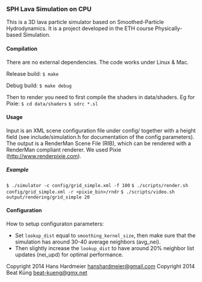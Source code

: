### SPH Lava Simulation on CPU ###

This is a 3D lava particle simulator based on Smoothed-Particle Hydrodynamics.
It is a project developed in the ETH course Physically-based Simulation.


#### Compilation ####
There are no external dependencies. The code works under Linux & Mac.

Release build:
`$ make`

Debug build:
`$ make debug`

Then to render you need to first compile the shaders in data/shaders. Eg for
Pixie:
`$ cd data/shaders`
`$ sdrc *.sl`


#### Usage ####
Input is an XML scene configuration file under config/ together with a height
field (see include/simulation.h for documentation of the config parameters).
The output is a RenderMan Scene File (RIB), which can be rendered with a
RenderMan compliant renderer. We used Pixie (http://www.renderpixie.com).

##### Example #####
`$ ./simulator -c config/grid_simple.xml -f 100`
`$ ./scripts/render.sh config/grid_simple.xml -r <pixie_bin>/rndr`
`$ ./scripts/video.sh output/rendering/grid_simple 20`

#### Configuration ####
How to setup configuraton parameters:
* Set `lookup_dist` equal to `smoothing_kernel_size`, then make sure that the
  simulation has around 30-40 average neighbors (avg\_nei).
* Then slightly increase the `lookup_dist` to have around 20% neighbor list
  updates (nei\_upd) for optimal performance.


Copyright 2014 Hans Hardmeier <hanshardmeier@gmail.com>
Copyright 2014 Beat Küng <beat-kueng@gmx.net>

